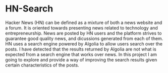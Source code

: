 # HN-Search

Hacker News (HN) can be defined as a mixture of both a news website and a forum. It is oriented towards presenting news related to technology and entrepreneurship. News are posted by HN users and the platform strives to guarantee good quality news, and dicussions generated from each of them.
HN uses a search engine powered by Algolia to allow users search over the posts. I have detected that the results returned by Algolia are not what is expected from a search engine that works over news. In this project I am going to explore and provide a way of improving the search results given certain characteristics of the posts.
